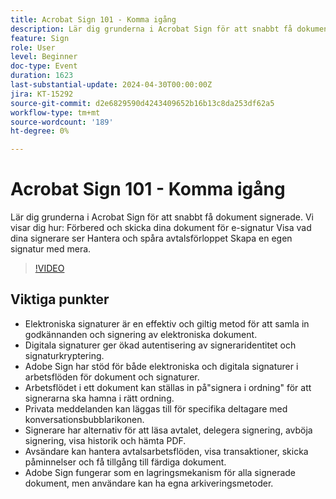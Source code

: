 ```yaml
---
title: Acrobat Sign 101 - Komma igång
description: Lär dig grunderna i Acrobat Sign för att snabbt få dokument signerade.
feature: Sign
role: User
level: Beginner
doc-type: Event
duration: 1623
last-substantial-update: 2024-04-30T00:00:00Z
jira: KT-15292
source-git-commit: d2e6829590d4243409652b16b13c8da253df62a5
workflow-type: tm+mt
source-wordcount: '189'
ht-degree: 0%

---
```



# Acrobat Sign 101 - Komma igång

Lär dig grunderna i Acrobat Sign för att snabbt få dokument signerade. Vi visar dig hur: Förbered och skicka dina dokument för e-signatur Visa vad dina signerare ser Hantera och spåra avtalsförloppet Skapa en egen signatur med mera.

>[!VIDEO](https://video.tv.adobe.com/v/3428183/?learn=on)

## Viktiga punkter

* Elektroniska signaturer är en effektiv och giltig metod för att samla in godkännanden och signering av elektroniska dokument.
* Digitala signaturer ger ökad autentisering av signeraridentitet och signaturkryptering.
* Adobe Sign har stöd för både elektroniska och digitala signaturer i arbetsflöden för dokument och signaturer.
* Arbetsflödet i ett dokument kan ställas in på&quot;signera i ordning&quot; för att signerarna ska hamna i rätt ordning.
* Privata meddelanden kan läggas till för specifika deltagare med konversationsbubblarikonen.
* Signerare har alternativ för att läsa avtalet, delegera signering, avböja signering, visa historik och hämta PDF.
* Avsändare kan hantera avtalsarbetsflöden, visa transaktioner, skicka påminnelser och få tillgång till färdiga dokument.
* Adobe Sign fungerar som en lagringsmekanism för alla signerade dokument, men användare kan ha egna arkiveringsmetoder.
